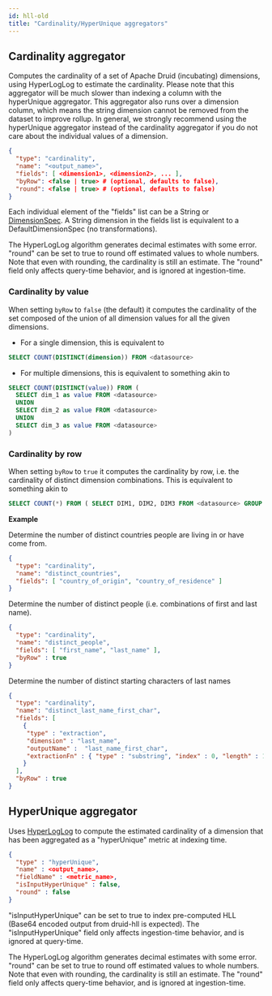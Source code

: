 ```yaml
---
id: hll-old
title: "Cardinality/HyperUnique aggregators"
---
```


<!--
  ~ Licensed to the Apache Software Foundation (ASF) under one
  ~ or more contributor license agreements.  See the NOTICE file
  ~ distributed with this work for additional information
  ~ regarding copyright ownership.  The ASF licenses this file
  ~ to you under the Apache License, Version 2.0 (the
  ~ "License"); you may not use this file except in compliance
  ~ with the License.  You may obtain a copy of the License at
  ~
  ~   http://www.apache.org/licenses/LICENSE-2.0
  ~
  ~ Unless required by applicable law or agreed to in writing,
  ~ software distributed under the License is distributed on an
  ~ "AS IS" BASIS, WITHOUT WARRANTIES OR CONDITIONS OF ANY
  ~ KIND, either express or implied.  See the License for the
  ~ specific language governing permissions and limitations
  ~ under the License.
  -->


## Cardinality aggregator

Computes the cardinality of a set of Apache Druid (incubating) dimensions, using HyperLogLog to estimate the cardinality. Please note that this 
aggregator will be much slower than indexing a column with the hyperUnique aggregator. This aggregator also runs over a dimension column, which 
means the string dimension cannot be removed from the dataset to improve rollup. In general, we strongly recommend using the hyperUnique aggregator 
instead of the cardinality aggregator if you do not care about the individual values of a dimension.

```json
{
  "type": "cardinality",
  "name": "<output_name>",
  "fields": [ <dimension1>, <dimension2>, ... ],
  "byRow": <false | true> # (optional, defaults to false),
  "round": <false | true> # (optional, defaults to false)
}
```

Each individual element of the "fields" list can be a String or [DimensionSpec](../querying/dimensionspecs.md). A String dimension in the fields list is equivalent to a DefaultDimensionSpec (no transformations).

The HyperLogLog algorithm generates decimal estimates with some error. "round" can be set to true to round off estimated
values to whole numbers. Note that even with rounding, the cardinality is still an estimate. The "round" field only
affects query-time behavior, and is ignored at ingestion-time.

### Cardinality by value

When setting `byRow` to `false` (the default) it computes the cardinality of the set composed of the union of all dimension values for all the given dimensions.

* For a single dimension, this is equivalent to

```sql
SELECT COUNT(DISTINCT(dimension)) FROM <datasource>
```

* For multiple dimensions, this is equivalent to something akin to

```sql
SELECT COUNT(DISTINCT(value)) FROM (
  SELECT dim_1 as value FROM <datasource>
  UNION
  SELECT dim_2 as value FROM <datasource>
  UNION
  SELECT dim_3 as value FROM <datasource>
)
```

### Cardinality by row

When setting `byRow` to `true` it computes the cardinality by row, i.e. the cardinality of distinct dimension combinations.
This is equivalent to something akin to

```sql
SELECT COUNT(*) FROM ( SELECT DIM1, DIM2, DIM3 FROM <datasource> GROUP BY DIM1, DIM2, DIM3 )
```

**Example**

Determine the number of distinct countries people are living in or have come from.

```json
{
  "type": "cardinality",
  "name": "distinct_countries",
  "fields": [ "country_of_origin", "country_of_residence" ]
}
```

Determine the number of distinct people (i.e. combinations of first and last name).

```json
{
  "type": "cardinality",
  "name": "distinct_people",
  "fields": [ "first_name", "last_name" ],
  "byRow" : true
}
```

Determine the number of distinct starting characters of last names

```json
{
  "type": "cardinality",
  "name": "distinct_last_name_first_char",
  "fields": [
    {
     "type" : "extraction",
     "dimension" : "last_name",
     "outputName" :  "last_name_first_char",
     "extractionFn" : { "type" : "substring", "index" : 0, "length" : 1 }
    }
  ],
  "byRow" : true
}
```


## HyperUnique aggregator

Uses [HyperLogLog](http://algo.inria.fr/flajolet/Publications/FlFuGaMe07.pdf) to compute the estimated cardinality of a dimension that has been aggregated as a "hyperUnique" metric at indexing time.

```json
{ 
  "type" : "hyperUnique",
  "name" : <output_name>,
  "fieldName" : <metric_name>,
  "isInputHyperUnique" : false,
  "round" : false
}
```

"isInputHyperUnique" can be set to true to index pre-computed HLL (Base64 encoded output from druid-hll is expected).
The "isInputHyperUnique" field only affects ingestion-time behavior, and is ignored at query-time.

The HyperLogLog algorithm generates decimal estimates with some error. "round" can be set to true to round off estimated
values to whole numbers. Note that even with rounding, the cardinality is still an estimate. The "round" field only
affects query-time behavior, and is ignored at ingestion-time.